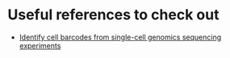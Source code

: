 # Useful references to check out

- [Identify cell barcodes from single-cell genomics sequencing experiments](https://github.com/pachterlab/sircel)
